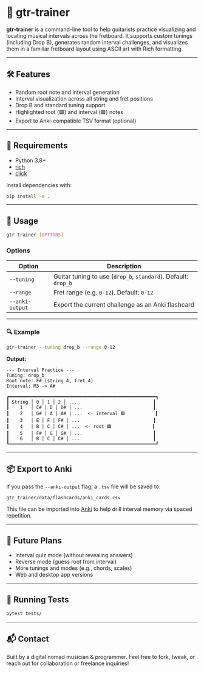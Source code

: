 # 🎸 gtr-trainer

**gtr-trainer** is a command-line tool to help guitarists practice visualizing and locating musical intervals across the fretboard. It supports custom tunings (including Drop B), generates random interval challenges, and visualizes them in a familiar fretboard layout using ASCII art with Rich formatting.

---

## 🛠 Features

- Random root note and interval generation
- Interval visualization across all string and fret positions
- Drop B and standard tuning support
- Highlighted root (🟩) and interval (🟥) notes
- Export to Anki-compatible TSV format (optional)

---

## 🧰 Requirements

- Python 3.8+
- [rich](https://github.com/Textualize/rich)
- [click](https://click.palletsprojects.com/)

Install dependencies with:

```bash
pip install -e .
```

---

## 🚀 Usage

```bash
gtr-trainer [OPTIONS]
```

### Options

| Option            | Description                                              |
|-------------------|----------------------------------------------------------|
| `--tuning`        | Guitar tuning to use (`drop_b`, `standard`). Default: `drop_b` |
| `--range`         | Fret range (e.g. `0-12`). Default: `0-12`                |
| `--anki-output`   | Export the current challenge as an Anki flashcard        |

---

### 🔍 Example

```bash
gtr-trainer --tuning drop_b --range 0-12
```

**Output:**

```
--- Interval Practice ---
Tuning: drop_b
Root note: F# (string 4, fret 4)
Interval: M3 -> A#

┏━━━━━━━━━━━━━━━━━━━━━━━━━━━━━━━━━━━━━━━━━━━━━━━━━━━━━━┓
┃ String │ 0 │ 1 │ 2 │ ...                            ┃
┃    1   │ C# │ D │ D# │ ...                          ┃
┃    2   │ G# │ A │ A# │ ...  <- interval 🟥           ┃
┃    3   │ E │ F │ F# │ ...                           ┃
┃    4   │ B │ C │ C# │ ...  <- root 🟩               ┃
┃    5   │ F# │ G │ G# │ ...                          ┃
┃    6   │ B │ C │ C# │ ...                           ┃
┗━━━━━━━━━━━━━━━━━━━━━━━━━━━━━━━━━━━━━━━━━━━━━━━━━━━━━━┛
```

---

## 📦 Export to Anki

If you pass the `--anki-output` flag, a `.tsv` file will be saved to:

```
gtr_trainer/data/flashcards/anki_cards.csv
```

This file can be imported into [Anki](https://apps.ankiweb.net/) to help drill interval memory via spaced repetition.

---

## 🔧 Future Plans

- Interval quiz mode (without revealing answers)
- Reverse mode (guess root from interval)
- More tunings and modes (e.g., chords, scales)
- Web and desktop app versions

---

## 🧪 Running Tests

```bash
pytest tests/
```

---

## 📬 Contact

Built by a digital nomad musician & programmer. Feel free to fork, tweak, or reach out for collaboration or freelance inquiries!
